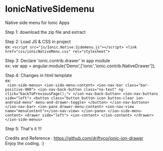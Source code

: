 # IonicNativeSidemenu
Native side menu for Ionic Apps

Step 1: download the zip file and extract

Step 2: Load JS & CSS in project <br/>
        ex:
        ```<script src="js/Ionic.Native.Sidemenu.js"></script>
                <link href="css/ionicNativeMenu.css" rel="stylesheet">```
   
Step 3: Declare 'ionic.contrib.drawer' in app module <br/>
        ex: var app = angular.module('Demo',['ionic','ionic.contrib.NativeDrawer']);
        
Step 4: Changes in html template <br/>
        ex: <br/> 
                ```
                <ion-side-menus>
                     <ion-side-menu-content>
                      <ion-nav-bar class="bar-positive-900">
                        <ion-nav-back-button class="no-text" ng-click="backToPreviousPage();">
                        </ion-nav-back-button>
                        <ion-nav-buttons side="left">
                          <button class="button button-icon button-clear ion-android-menu" menu-and-drawer-toggle>
                          </button>
                        </ion-nav-buttons>
                      </ion-nav-bar>
                        <ion-pane drawer-menu-content>
                          <ion-nav-view name="menuContent"></ion-nav-view>
                        </ion-pane>
                     </ion-side-menu-content>
                        <drawer side="left">
                           <ion-content>
                           </ion-content>
                        </drawer>
               </ion-side-menus>```
            
Step 5: That's it !!!

Credits and Reference : https://github.com/driftyco/ionic-ion-drawer <br/>
Enjoy the coding. :)
